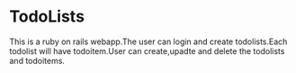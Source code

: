 # TodoLists

This is a ruby on rails webapp.The user can login and create todolists.Each todolist will have todoitem.User can create,upadte and delete the todolists and todoitems.
